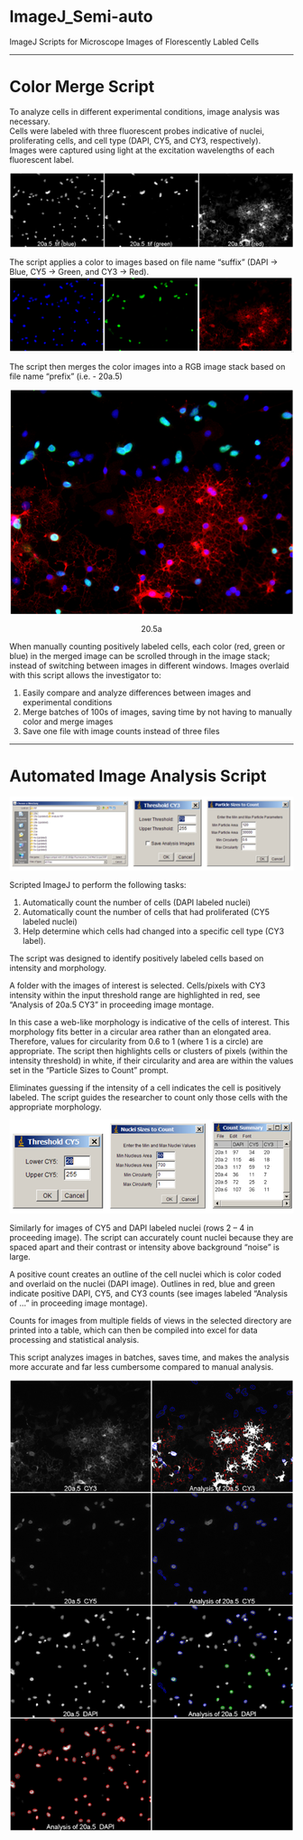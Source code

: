 # ImageJ_Semi-auto
ImageJ Scripts for Microscope Images of Florescently Labled Cells

--------------------------------------------------------------------------------------------------------------------------------------
# Color Merge Script

To analyze cells in different experimental conditions, image analysis was necessary.  
Cells were labeled with three fluorescent probes indicative of nuclei, proliferating cells, and cell type (DAPI, CY5, and CY3, respectively).  
Images were captured using light at the excitation wavelengths of each fluorescent label.

![Same area imaged with three excitation wavelengths](https://github.com/caticoa3/ImageJ_Semi-auto/blob/master/ReadMe_images/BeforeRGB_Labeled1.png)
                 
The script applies a color to images based on file name “suffix” (DAPI -> Blue, CY5 -> Green, and CY3 -> Red).
![Pseudo-color applied](https://github.com/caticoa3/ImageJ_Semi-auto/blob/master/ReadMe_images/20a.5_RGB_Montage.png)
 
The script then merges the color images into a RGB image stack based on file name “prefix” (i.e. - 20a.5)
<p align="center">
  <img src="https://github.com/caticoa3/ImageJ_Semi-auto/blob/master/ReadMe_images/20a.5(RGB)_Merged.png?raw=true" alt="RGB Merged"/>
</p>
<p align="center">
  20.5a
</p>
When manually counting positively labeled cells, each color (red, green or blue) in the merged image can be scrolled through in the image stack; instead of switching between images in different windows. 
Images overlaid with this script allows the investigator to:

1) Easily compare and analyze differences between images and experimental conditions
2) Merge batches of 100s of images, saving time by not having to manually color and merge images
3) Save one file with image counts instead of three files

--------------------------------------------------------------------------------------------------------------------------------------
# Automated Image Analysis Script
<p align="center">
  <img src="https://github.com/caticoa3/ImageJ_Semi-auto/blob/master/ReadMe_images/WindowShots1.PNG?raw=true" alt="Input GUI"/>
</p>
Scripted ImageJ to perform the following tasks:

1)	Automatically count the number of cells (DAPI labeled nuclei)
2)	Automatically count the number of cells that had proliferated (CY5 labeled nuclei) 
3)	Help determine which cells had changed into a specific cell type (CY3 label).   

The script was designed to identify positively labeled cells based on intensity and morphology.  

A folder with the images of interest is selected.  Cells/pixels with CY3 intensity within the input threshold range are highlighted in red, see “Analysis of 20a.5 CY3” in proceeding image montage.

In this case a web-like morphology is indicative of the cells of interest.  This morphology fits better in a circular area rather than an elongated area.  Therefore, values for circularity from 0.6 to 1 (where 1 is a circle) are appropriate.  The script then highlights cells or clusters of pixels (within the intensity threshold) in white, if their circularity and area are within the values set in the “Particle Sizes to Count” prompt.  
	
Eliminates guessing if the intensity of a cell indicates the cell is positively labeled.
The script guides the researcher to count only those cells with the appropriate morphology.
<p align="center">
  <img src="https://github.com/caticoa3/ImageJ_Semi-auto/blob/master/ReadMe_images/WindowShots2.PNG?raw=true" alt="Input GUI and Results Table"/>
</p>

Similarly for images of CY5 and DAPI labeled nuclei (rows 2 – 4 in proceeding image).  The script can accurately count nuclei because they are spaced apart and their contrast or intensity above background “noise” is large.  

A positive count creates an outline of the cell nuclei which is color coded and overlaid on the nuclei (DAPI image).  Outlines in red, blue and green indicate positive DAPI, CY5, and CY3 counts (see images labeled “Analysis of …” in proceeding image montage).

Counts for images from multiple fields of views in the selected directory are printed into a table, which can then be compiled into excel for data processing and statistical analysis.  

This script analyzes images in batches, saves time, and makes the analysis more accurate and far less cumbersome compared to manual analysis.

<p align="center">
  <img src="https://github.com/caticoa3/ImageJ_Semi-auto/blob/master/ReadMe_images/SemiAutomatic_Image_Analysis.png?raw=true" alt="Semi-automated Cell Analysis"/>
</p>
